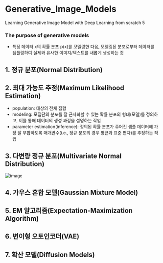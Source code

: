 # Generative_Image_Models
Learning Generative Image Model with Deep Learning from scratch 5

### The purpose of generative models
- 특정 데이터 x의 확률 분포 p(x)를 모델링한 다음, 모델링된 분포로부터 데이터를 샘플링하여 실제와 유사한 이미지/텍스트를 새롭게 생성하는 것

## 1. 정규 분포(Normal Distribution)

## 2. 최대 가능도 추정(Maximum Likelihood Estimation)
- population: 대상의 전체 집합
- modeling: 모집단의 분포를 잘 근사화할 수 있는 확률 분포의 형태(모델)를 정의하고, 이를 통해 데이터의 생성 과정을 설명하는 작업
- parameter estimation(inference): 정의된 확률 분포가 주어진 샘플 데이터에 가장 잘 부합하도록 매개변수(i.e., 정규 분포의 경우 평균과 표준 편차)를 추정하는 작업

## 3. 다변량 정규 분포(Multivariate Normal Distribution)
![image](https://github.com/user-attachments/assets/8b31158a-9c84-49a4-941c-031ea9390703)

## 4. 가우스 혼합 모델(Gaussian Mixture Model)

## 5. EM 알고리즘(Expectation-Maximization Algorithm)

## 6. 변이형 오토인코더(VAE)

## 7. 확산 모델(Diffusion Models)
